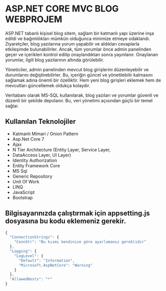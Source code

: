 # ASP.NET CORE MVC BLOG WEBPROJEM

ASP.NET tabanlı kişisel blog sitem, sağlam bir katmanlı yapı üzerine inşa edildi ve bağımlılıkları mümkün olduğunca minimize etmeye odaklandı. Ziyaretçiler, blog yazılarına yorum yapabilir ve aldıkları cevaplarla etkileşimde bulunabilirler. Ancak, tüm yorumlar önce admin panelinden geçer ve içerikleri kontrol edilip onaylandıktan sonra yayınlanır. Onaylanan yorumlar, ilgili blog yazılarının altında görülebilir.

Yöneticiler, admin panelinden mevcut blog girişlerini düzenleyebilir ve durumlarını değiştirebilirler. Bu, içeriğin güncel ve yönetilebilir kalmasını sağlamak adına önemli bir özelliktir. Hem yeni blog girişleri eklemek hem de mevcutları güncellemek oldukça kolaydır.

Veritabanı olarak MS-SQL kullanılarak, blog yazıları ve yorumlar güvenli ve düzenli bir şekilde depolanır. Bu, veri yönetimi açısından güçlü bir temel sağlar.

## Kullanılan Teknolojiler

- Katmanlı Mimari / Onion Pattern
- Asp.Net Core 7
- Ajax
- N Tier Architecture (Entity Layer, Service Layer, 
- DataAccess Layer, UI Layer)
- Identity Authorization
- Entity Framework Core
- MS Sql
- Generic Repository
- Unit Of Work
- LINQ
- JavaScript
- Bootstrap
## Bilgisayarınızda çalıştırmak için appsetting.js dosyasına bu kodu eklemeniz gerekir.

```javascript
{
  "ConnectionStrings": {
    "ConnStr": "Bu kısmı kendinize göre ayarlamanız gereklidir"
  },
  "Logging": {
    "LogLevel": {
      "Default": "Information",
      "Microsoft.AspNetCore": "Warning"
    }
  },
  "AllowedHosts": "*"
}
```

  
